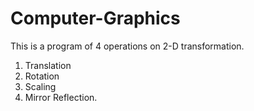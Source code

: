 # Computer-Graphics
This is a program of 4 operations on 2-D transformation.
1. Translation
2. Rotation
3. Scaling
4. Mirror Reflection.
